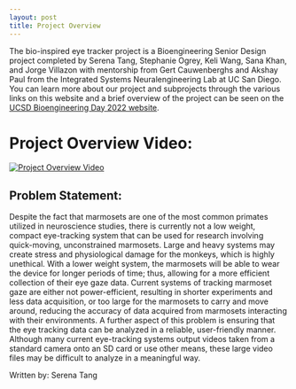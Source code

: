 ```yaml
---
layout: post
title: Project Overview
---
```

The bio-inspired eye tracker project is a Bioengineering Senior Design project completed by Serena Tang, Stephanie Ogrey, Keli Wang, Sana Khan, and Jorge Villazon with mentorship from Gert Cauwenberghs and Akshay Paul from the Integrated Systems Neuralengineering Lab at UC San Diego. You can learn more about our project and subprojects through the various links on this website and a brief overview of the project can be seen on the [UCSD Bioengineering Day 2022 website](https://sites.google.com/ucsd.edu/beday2022/poster-session-1-1030am-12pm/group-17-bio-inspired-eye-tracker). 

# Project Overview Video:

[![Project Overview Video](../images/videothumbnail.png)](https://drive.google.com/file/d/16rvLF4y8ljd50WN41LSijQXaElyvWO6c/view?usp=sharing)

## Problem Statement: 

Despite the fact that marmosets are one of the most common primates utilized in neuroscience studies, there is currently not a low weight, compact eye-tracking system that can be used for research involving quick-moving, unconstrained marmosets. Large and heavy systems may create stress and physiological damage for the monkeys, which is highly unethical. With a lower weight system, the marmosets will be able to wear the device for longer periods of time; thus, allowing for a more efficient collection of their eye gaze data. Current systems of tracking marmoset gaze are either not power-efficient, resulting in shorter experiments and less data acquisition, or too large for the marmosets to carry and move around, reducing the accuracy of data acquired from marmosets interacting with their environments. A further aspect of this problem is ensuring that the eye tracking data can be analyzed in a reliable, user-friendly manner. Although many current eye-tracking systems output videos taken from a standard camera onto an SD card or use other means, these large video files may be difficult to analyze in a meaningful way.





Written by: Serena Tang
